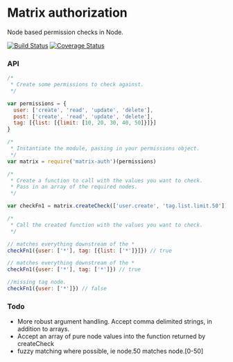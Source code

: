 # Matrix authorization

Node based permission checks in Node.

[![Build Status](https://travis-ci.org/PaperElectron/matrix-authorization.svg?branch=master)](https://travis-ci.org/PaperElectron/matrix-authorization)
[![Coverage Status](https://coveralls.io/repos/github/PaperElectron/matrix-authorization/badge.svg?branch=master)](https://coveralls.io/github/PaperElectron/matrix-authorization?branch=master)

### API
```javascript
/*
 * Create some permissions to check against.
 */

var permissions = {
  user: ['create', 'read', 'update', 'delete'],
  post: ['create', 'read', 'update', 'delete'],
  tag: [{list: [{limit: [10, 20, 30, 40, 50]}]}]
}

/*
 * Instantiate the module, passing in your permissions object.
 */
var matrix = require('matrix-auth')(permissions)

/*
 * Create a function to call with the values you want to check.
 * Pass in an array of the required nodes.
 */

var checkFn1 = matrix.createCheck(['user.create', 'tag.list.limit.50'])

/*
 * Call the created function with the values you want to check.
 */

// matches everything downstream of the *
checkFn1({user: ['*'], tag: [{list: ['*']}]}) // true

// matches everything downstream of the *
checkFn1({user: ['*'], tag: ['*']}) // true

//missing tag node.
checkFn1({user: ['*']}) // false

```


### Todo

- More robust argument handling. Accept comma delimited strings, in addition to arrays.
- Accept an array of pure node values into the function returned by createCheck
- fuzzy matching where possible, ie node.50 matches node.[0-50]